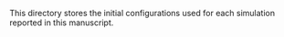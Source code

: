 This directory stores the initial configurations used for each simulation reported in this manuscript.
